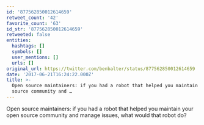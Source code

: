 ```yaml
---
id: '877562850012614659'
retweet_count: '42'
favorite_count: '63'
id_str: '877562850012614659'
retweeted: false
entities:
  hashtags: []
  symbols: []
  user_mentions: []
  urls: []
original_url: https://twitter.com/benbalter/status/877562850012614659
date: '2017-06-21T16:24:22.000Z'
title: >-
  Open source maintainers: if you had a robot that helped you maintain your open
  source community and …
---
```


Open source maintainers: if you had a robot that helped you maintain your open source community and manage issues, what would that robot do?